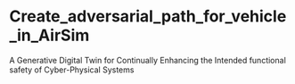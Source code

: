 # Create_adversarial_path_for_vehicle_in_AirSim
A Generative Digital Twin for Continually Enhancing the Intended functional safety of Cyber-Physical Systems

